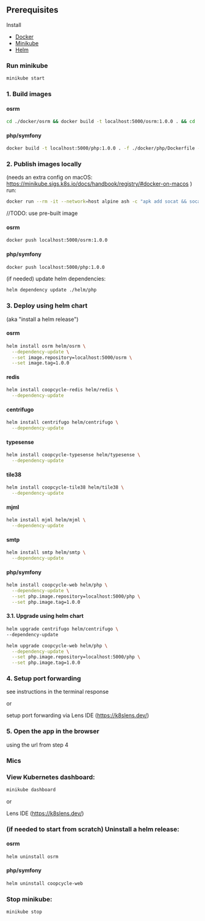 ## Prerequisites

Install
- [Docker](https://www.docker.com/)
- [Minikube](https://minikube.sigs.k8s.io/docs/start/)
- [Helm](https://helm.sh/docs/intro/quickstart/#install-helm)

### Run minikube

```sh
minikube start
```

### 1. Build images

#### osrm
```sh
cd ./docker/osrm && docker build -t localhost:5000/osrm:1.0.0 . && cd ../..
```

#### php/symfony
```sh
docker build -t localhost:5000/php:1.0.0 . -f ./docker/php/Dockerfile --target frankenphp_prod
```


### 2. Publish images locally

(needs an extra config on macOS: https://minikube.sigs.k8s.io/docs/handbook/registry/#docker-on-macos ) run:

```sh
docker run --rm -it --network=host alpine ash -c "apk add socat && socat TCP-LISTEN:5000,reuseaddr,fork TCP:$(minikube ip):5000"
```

//TODO: use pre-built image

#### osrm
```sh
docker push localhost:5000/osrm:1.0.0
```

#### php/symfony
```sh
docker push localhost:5000/php:1.0.0
```

(if needed) update helm dependencies:

```sh
helm dependency update ./helm/php
```

### 3. Deploy using helm chart

(aka "install a helm release")

#### osrm
```sh
helm install osrm helm/osrm \
  --dependency-update \
  --set image.repository=localhost:5000/osrm \
  --set image.tag=1.0.0
```

#### redis
```sh
helm install coopcycle-redis helm/redis \
  --dependency-update
```

#### centrifugo
```sh
helm install centrifugo helm/centrifugo \
  --dependency-update
```

#### typesense
```sh
helm install coopcycle-typesense helm/typesense \
  --dependency-update
```

#### tile38
```sh
helm install coopcycle-tile38 helm/tile38 \
  --dependency-update
```

#### mjml
```sh
helm install mjml helm/mjml \
  --dependency-update
```

#### smtp
```sh
helm install smtp helm/smtp \
  --dependency-update
```

#### php/symfony
```sh
helm install coopcycle-web helm/php \
  --dependency-update \
  --set php.image.repository=localhost:5000/php \
  --set php.image.tag=1.0.0
```

#### 3.1. Upgrade using helm chart

```sh
helm upgrade centrifugo helm/centrifugo \
--dependency-update
```

```sh
helm upgrade coopcycle-web helm/php \
  --dependency-update \
  --set php.image.repository=localhost:5000/php \
  --set php.image.tag=1.0.0
```

### 4. Setup port forwarding

see instructions in the terminal response

or

setup port forwarding via Lens IDE (https://k8slens.dev/)

### 5. Open the app in the browser

using the url from step 4


### Mics

### View Kubernetes dashboard:

```sh
minikube dashboard
```

or

Lens IDE (https://k8slens.dev/)

### (if needed to start from scratch) Uninstall a helm release:

#### osrm
```sh
helm uninstall osrm
```

#### php/symfony
```sh
helm uninstall coopcycle-web
```

### Stop minikube:

```sh
minikube stop
```
